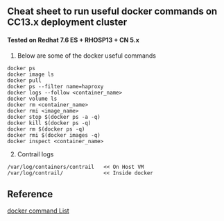## Cheat sheet to run useful docker commands on CC13.x deployment cluster 
#### Tested on Redhat 7.6 ES + RHOSP13 + CN 5.x

1. Below are some of the docker useful commands 
```
docker ps
docker image ls
docker pull
docker ps --filter name=haproxy
docker logs --follow <container_name>
docker volume ls
docker rm <container_name>
docker rmi <image_name>
docker stop $(docker ps -a -q)
docker kill $(docker ps -q)
docker rm $(docker ps -q)
docker rmi $(docker images -q)
docker inspect <container_name>
```

2. Contrail logs
```
/var/log/containers/contrail   << On Host VM
/var/log/contrail/             << Inside docker
```

## Reference
[docker command List](https://docker.com)
